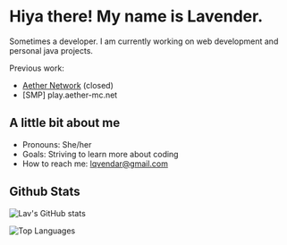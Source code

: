 # Hiya there! My name is Lavender.
Sometimes a developer.
I am currently working on web development and personal java projects.


Previous work:
- [Aether Network](https://aether-mc.net) (closed)
- [SMP] play.aether-mc.net


## A little bit about me
- Pronouns: She/her
- Goals: Striving to learn more about coding
- How to reach me: lqvendar@gmail.com

## Github Stats
![Lav's GitHub stats](https://github-readme-stats.vercel.app/api?username=lqvendar&count_private=true&theme=material-palenight)

![Top Languages](https://github-readme-stats.vercel.app/api/top-langs/?username=lqvendar&theme=material-palenight&show_icons=true&layout=compact&count_private=true)
